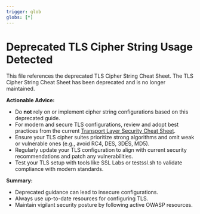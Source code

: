 ```yaml
---
trigger: glob
globs: [*]
---
```


# Deprecated TLS Cipher String Usage Detected

This file references the deprecated TLS Cipher String Cheat Sheet. The TLS Cipher String Cheat Sheet has been deprecated and is no longer maintained.

**Actionable Advice:**

- Do **not** rely on or implement cipher string configurations based on this deprecated guide.
- For modern and secure TLS configurations, review and adopt best practices from the current [Transport Layer Security Cheat Sheet](Transport_Layer_Security_Cheat_Sheet.md).
- Ensure your TLS cipher suites prioritize strong algorithms and omit weak or vulnerable ones (e.g., avoid RC4, DES, 3DES, MD5).
- Regularly update your TLS configuration to align with current security recommendations and patch any vulnerabilities.
- Test your TLS setup with tools like SSL Labs or testssl.sh to validate compliance with modern standards.

**Summary:**

- Deprecated guidance can lead to insecure configurations.
- Always use up-to-date resources for configuring TLS.
- Maintain vigilant security posture by following active OWASP resources.
```